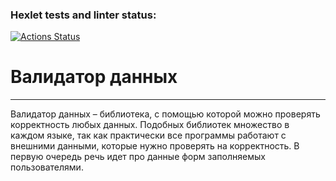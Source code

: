 ### Hexlet tests and linter status:
[![Actions Status](https://github.com/gpiento/java-project-78/actions/workflows/hexlet-check.yml/badge.svg)](https://github.com/gpiento/java-project-78/actions)

# Валидатор данных
---
Валидатор данных – библиотека, с помощью которой можно проверять корректность любых данных. Подобных библиотек множество в каждом языке, так как практически все программы работают с внешними данными, которые нужно проверять на корректность. В первую очередь речь идет про данные форм заполняемых пользователями.
